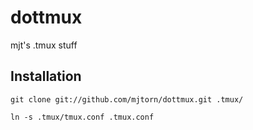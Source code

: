 dottmux
=======

mjt's .tmux stuff

Installation
------------

    git clone git://github.com/mjtorn/dottmux.git .tmux/

    ln -s .tmux/tmux.conf .tmux.conf

